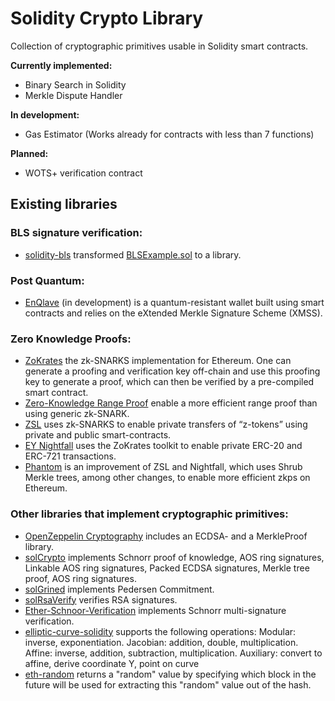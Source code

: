 # Solidity Crypto Library

Collection of cryptographic primitives usable in Solidity smart contracts.

**Currently implemented:**
- Binary Search in Solidity
- Merkle Dispute Handler

**In development:**
- Gas Estimator (Works already for contracts with less than 7 functions)

**Planned:**
- WOTS+ verification contract

## Existing libraries

### BLS signature verification:
* [solidity-bls](https://github.com/kfichter/solidity-bls) transformed [BLSExample.sol](https://gist.github.com/BjornvdLaan/ca6dd4e3993e1ef392f363ec27fe74c4) to a library.

### Post Quantum:

* [EnQlave](https://www.enqlave.io/) (in development) is a quantum-resistant wallet built using smart contracts and relies on the eXtended Merkle Signature Scheme (XMSS).

### Zero Knowledge Proofs:
* [ZoKrates](https://github.com/Zokrates/ZoKrates) the zk-SNARKS implementation for Ethereum. One can generate a proofing and verification key off-chain and use this proofing key to generate a proof, which can then be verified by a pre-compiled smart contract.
* [Zero-Knowledge Range Proof](https://www.ingwb.com/media/2122048/zero-knowledge-range-proof-whitepaper.pdf) enable a more efficient range proof than using generic zk-SNARK.
* [ZSL](https://github.com/jpmorganchase/quorum/wiki/ZSL) uses zk-SNARKS to enable private transfers of “z-tokens” using private and public smart-contracts.
* [EY Nightfall](https://github.com/EYBlockchain/nightfall) uses the ZoKrates toolkit to enable private ERC-20 and ERC-721 transactions.
* [Phantom](https://eprint.iacr.org/2020/156.pdf) is an improvement of ZSL and Nightfall, which uses Shrub Merkle trees, among other changes, to enable more efficient zkps on Ethereum.


### Other libraries that implement cryptographic primitives:
* [OpenZeppelin Cryptography](https://github.com/OpenZeppelin/openzeppelin-contracts/tree/master/contracts/cryptography) includes an ECDSA- and a MerkleProof library.
* [solCrypto](https://github.com/HarryR/solcrypto) implements Schnorr proof of knowledge, AOS ring signatures, Linkable AOS ring signatures, Packed ECDSA signatures, Merkle tree proof, AOS ring signatures.
* [solGrined](https://github.com/18dew/solGrined) implements Pedersen Commitment.
* [solRsaVerify](https://github.com/adria0/SolRsaVerify) verifies RSA signatures.
* [Ether-Schnoor-Verification](https://github.com/DucaturFw/ether-schnorr-verification) implements Schnorr multi-signature verification.
* [elliptic-curve-solidity](https://github.com/witnet/elliptic-curve-solidity) supports the following operations: Modular: inverse, exponentiation. Jacobian: addition, double, multiplication. Affine: inverse, addition, subtraction, multiplication. Auxiliary: convert to affine, derive coordinate Y, point on curve
* [eth-random](https://github.com/axiomzen/eth-random) returns a "random" value by specifying which block in the future will be used for extracting this "random" value out of the hash.
